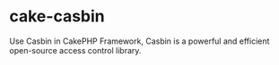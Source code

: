 # cake-casbin
Use Casbin in CakePHP Framework, Casbin is a powerful and efficient open-source access control library.
